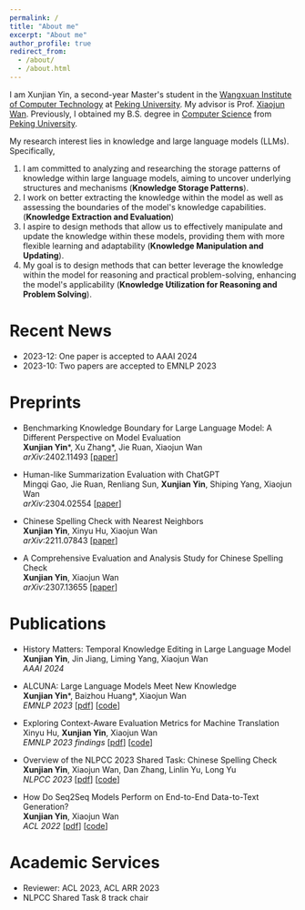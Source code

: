 ```yaml
---
permalink: /
title: "About me"
excerpt: "About me"
author_profile: true
redirect_from: 
  - /about/
  - /about.html
---
```


I am Xunjian Yin, a second-year Master's student in the [Wangxuan Institute of Computer Technology](https://www.icst.pku.edu.cn/english/home/index.htm) at [Peking University](https://english.pku.edu.cn/). My advisor is Prof. [Xiaojun Wan](https://wanxiaojun.github.io/). Previously, I obtained my B.S. degree in [Computer Science](https://eecs.pku.edu.cn/en/) from [Peking University](https://english.pku.edu.cn/).

My research interest lies in knowledge and large language models (LLMs). Specifically, 
1. I am committed to analyzing and researching the storage patterns of knowledge within large language models, aiming to uncover underlying structures and mechanisms (**Knowledge Storage Patterns**).
2. I work on better extracting the knowledge within the model as well as assessing the boundaries of the model's knowledge capabilities. (**Knowledge Extraction and Evaluation**)
3. I aspire to design methods that allow us to effectively manipulate and update the knowledge within these models, providing them with more flexible learning and adaptability (**Knowledge Manipulation and Updating**).
4. My goal is to design methods that can better leverage the knowledge within the model for reasoning and practical problem-solving, enhancing the model's applicability (**Knowledge Utilization for Reasoning and Problem Solving**).


Recent News
======

- 2023-12: One paper is accepted to AAAI 2024   
- 2023-10: Two papers are accepted to EMNLP 2023  

Preprints
======

- Benchmarking Knowledge Boundary for Large Language Model: A Different Perspective on Model Evaluation  
**Xunjian Yin**\*, Xu Zhang\*, Jie Ruan, Xiaojun Wan  
*arXiv*:2402.11493  [[paper](https://arxiv.org/abs/2402.11493)]   

- Human-like Summarization Evaluation with ChatGPT  
Mingqi Gao, Jie Ruan, Renliang Sun, **Xunjian Yin**, Shiping Yang, Xiaojun Wan  
*arXiv*:2304.02554  [[paper](https://arxiv.org/abs/2304.02554)]  

- Chinese Spelling Check with Nearest Neighbors  
**Xunjian Yin**, Xinyu Hu, Xiaojun Wan  
*arXiv*:2211.07843  [[paper](https://arxiv.org/abs/2211.07843)]

- A Comprehensive Evaluation and Analysis Study for Chinese Spelling Check     
**Xunjian Yin**, Xiaojun Wan      
 *arXiv*:2307.13655  [[paper](https://arxiv.org/abs/2307.13655)]

Publications
======

- History Matters: Temporal Knowledge Editing in Large Language Model      
**Xunjian Yin**, Jin Jiang, Liming Yang, Xiaojun Wan       
*AAAI 2024*

- ALCUNA: Large Language Models Meet New Knowledge  
**Xunjian Yin**\*, Baizhou Huang\*, Xiaojun Wan  
*EMNLP 2023*  [[pdf](https://arxiv.org/pdf/2310.14820v1.pdf)] [[code](https://github.com/arvid-pku/alcuna)]

- Exploring Context-Aware Evaluation Metrics for Machine Translation   
Xinyu Hu, **Xunjian Yin**, Xiaojun Wan  
*EMNLP 2023 findings*  [[pdf](TODO)] [[code](TODO)]  

- Overview of the NLPCC 2023 Shared Task: Chinese Spelling Check           
**Xunjian Yin**, Xiaojun Wan, Dan Zhang, Linlin Yu, Long Yu           
*NLPCC 2023* [[pdf](https://link.springer.com/chapter/10.1007/978-3-031-44699-3_30)] [[code](https://github.com/Arvid-pku/NLPCC2023_Shared_Task8)]

- How Do Seq2Seq Models Perform on End-to-End Data-to-Text Generation?    
**Xunjian Yin**, Xiaojun Wan    
*ACL 2022*  [[pdf](https://aclanthology.org/2022.acl-long.531.pdf)] [[code](https://github.com/xunjianyin/Seq2SeqOnData2Text)]  



Academic Services
======

- Reviewer: ACL 2023, ACL ARR 2023
- NLPCC Shared Task 8 track chair 


